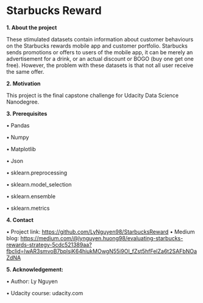# Starbucks Reward

**1. About the project**

These stimulated datasets contain information about customer behaviours on the Starbucks rewards mobile app and customer portfolio. Starbucks sends promotions or offers to users of the mobile app, it can be merely an advertisement for a drink, or an actual discount or BOGO (buy one get one free). However, the problem with these datasets is that not all user receive the same offer. 

**2.	Motivation**

This project is the final capstone challenge for Udacity Data Science Nanodegree.

**3.	Prerequisites**

  •	Pandas 

  •	Numpy 

  •	Matplotlib 
  
  • Json
  
  • sklearn.preprocessing
  
  • sklearn.model_selection
  
  • sklearn.ensemble
  
  • sklearn.metrics
  

**4.	Contact**

  •	Project link: https://github.com/LyNguyen98/StarbucksReward
  •	Medium blog: https://medium.com/@lynguyen.huong98/evaluating-starbucks-rewards-strategy-5cdc521389aa?fbclid=IwAR3smvoB7bplsjK64hiukMOwgN55i9OI_fZst5hfFelZa6t2SAFbNOaZdNA
  
  
**5.	Acknowledgement:**

  •	Author: Ly Nguyen
  
  •	Udacity course: udacity.com

